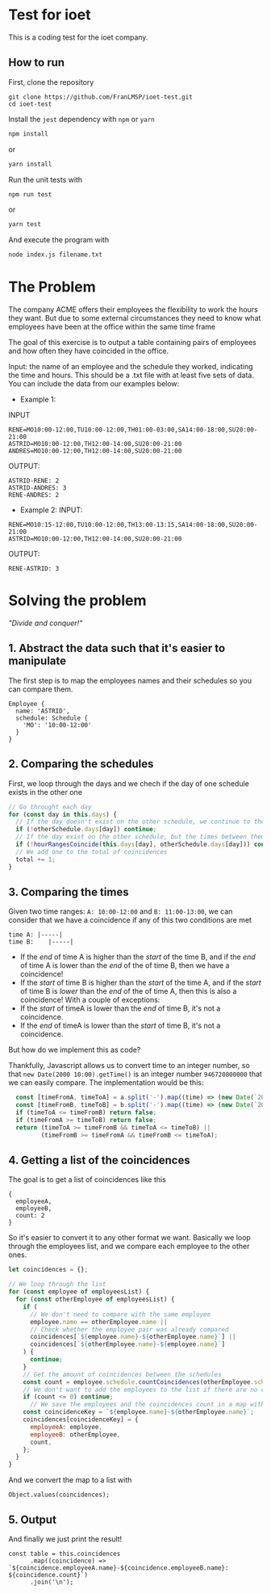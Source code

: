 # Test for ioet
This is a coding test for the ioet company.

## How to run
First, clone the repository
```
git clone https://github.com/FranLMSP/ioet-test.git
cd ioet-test
```
Install the `jest` dependency with `npm` or `yarn`
```bash
npm install
```
or
```bash
yarn install
```
Run the unit tests with
```bash
npm run test
```
or
```bash
yarn test
```
And execute the program with
```bash
node index.js filename.txt
```

# The Problem
The company ACME offers their employees the flexibility to work the hours they want. But due to some external circumstances they need to know what employees have been at the office within the same time frame

The goal of this exercise is to output a table containing pairs of employees and how often they have coincided in the office.

Input: the name of an employee and the schedule they worked, indicating the time and hours. This should be a .txt file with at least five sets of data. You can include the data from our examples below:

- Example 1:

INPUT
```
RENE=MO10:00-12:00,TU10:00-12:00,TH01:00-03:00,SA14:00-18:00,SU20:00- 21:00
ASTRID=MO10:00-12:00,TH12:00-14:00,SU20:00-21:00
ANDRES=MO10:00-12:00,TH12:00-14:00,SU20:00-21:00
```
OUTPUT:
```
ASTRID-RENE: 2
ASTRID-ANDRES: 3
RENE-ANDRES: 2
```

- Example 2:
INPUT:
```
RENE=MO10:15-12:00,TU10:00-12:00,TH13:00-13:15,SA14:00-18:00,SU20:00-21:00
ASTRID=MO10:00-12:00,TH12:00-14:00,SU20:00-21:00
```
OUTPUT:
```
RENE-ASTRID: 3
```

# Solving the problem
_"Divide and conquer!"_

## 1. Abstract the data such that it's easier to manipulate
The first step is to map the employees names and their schedules so you can compare them.

```
Employee {
  name: 'ASTRID',
  schedule: Schedule {
    'MO': '10:00-12:00'
  }
}
```
## 2. Comparing the schedules
First, we loop through the days and we chech if the day of one schedule exists in the other one
```javascript
// Go throught each day
for (const day in this.days) {
  // If the day doesn't exist on the other schedule, we continue to the next day
  if (!otherSchedule.days[day]) continue;
  // If the day exist on the other schedule, but the times between them doesn't coincide, we go to the next day 
  if (!hourRangesCoincide(this.days[day], otherSchedule.days[day])) continue;
  // We add one to the total of coincidences
  total += 1;
}
```

## 3. Comparing the times
Given two time ranges: `A: 10:00-12:00` and `B: 11:00-13:00`, we can consider that we have a coincidence if any of this two conditions are met
```
time A: |-----|
time B:    |-----|
```
- If the _end_ of time A is higher than the _start_ of the time B, and if the _end_ of time A is lower than the _end_ of the of time B, then we have a coincidence!
- If the _start_ of time B is higher than the _start_ of the time A, and if the _start_ of time B is _lower_ than the _end_ of the of time A, then this is also a coincidence!
With a couple of exceptions:
- If the _start_ of timeA is lower than the _end_ of time B, it's not a coincidence.
- If the _end_ of timeA is lower than the _start_ of time B, it's not a coincidence.

But how do we implement this as code?

Thankfully, Javascript allows us to convert time to an integer number, so that `new Date(2000 10:00).getTime()` is an integer number `946720800000` that we can easily compare.
The implementation would be this:
```javascript
  const [timeFromA, timeToA] = a.split('-').map((time) => (new Date(`2000-01-01 ${time}`)).getTime());
  const [timeFromB, timeToB] = b.split('-').map((time) => (new Date(`2000-01-01 ${time}`)).getTime());
  if (timeToA <= timeFromB) return false;
  if (timeFromA >= timeToB) return false;
  return (timeToA >= timeFromB && timeToA <= timeToB) ||
         (timeFromB >= timeFromA && timeFromB <= timeToA);
```

## 4. Getting a list of the coincidences
The goal is to get a list of coincidences like this
```
{
  employeeA,
  employeeB,
  count: 2
}
```
So it's easier to convert it to any other format we want.
Basically we loop through the employees list, and we compare each employee to the other ones.

```javascript
let coincidences = {};

// We loop through the list
for (const employee of employeesList) {
  for (const otherEmployee of employeesList) {
    if (
      // We don't need to compare with the same employee
      employee.name == otherEmployee.name ||
      // Check whether the employee pair was already compared
      coincidences[`${employee.name}-${otherEmployee.name}`] ||
      coincidences[`${otherEmployee.name}-${employee.name}`]
    ) {
      continue;
    }
    // Get the amount of coincidences between the schedules
    const count = employee.schedule.countCoincidences(otherEmployee.schedule);
    // We don't want to add the employees to the list if there are no coincidences
    if (count <= 0) continue;
      // We save the employees and the coincidences count in a map with the key EMPLOYEE-EMPLOYEE so we can check latter if they were already compared
    const coincidenceKey = `${employee.name}-${otherEmployee.name}`;
    coincidences[coincidenceKey] = {
      employeeA: employee,
      employeeB: otherEmployee,
      count,
    };
  }
}
```
And we convert the map to a list with
```
Object.values(coincidences);
```

## 5. Output
And finally we just print the result!
```
const table = this.coincidences
      .map((coincidence) => `${coincidence.employeeA.name}-${coincidence.employeeB.name}: ${coincidence.count}`)
      .join('\n');
```
